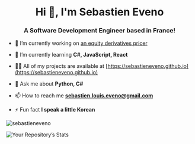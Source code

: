 <h1 align="center">Hi 👋, I'm Sebastien Eveno</h1>
<h3 align="center">A Software Development Engineer based in France!</h3>

- 🔭 I’m currently working on [an equity derivatives pricer](https://github.com/SebastienEveno/equity-derivatives-pricer)

- 🌱 I’m currently learning **C#, JavaScript, React**

- 👨‍💻 All of my projects are available at [https://sebastieneveno.github.io](https://sebastieneveno.github.io)

- 💬 Ask me about **Python, C#**

- 📫 How to reach me **sebastien.louis.eveno@gmail.com**

- ⚡ Fun fact **I speak a little Korean**

<p><img align="center" src="https://github-readme-stats.vercel.app/api/top-langs?username=sebastieneveno&show_icons=true&locale=en&layout=compact" alt="sebastieneveno" /></p>

![Your Repository’s Stats](https://github-readme-stats.vercel.app/api?username=sebastieneveno&show_icons=true)
